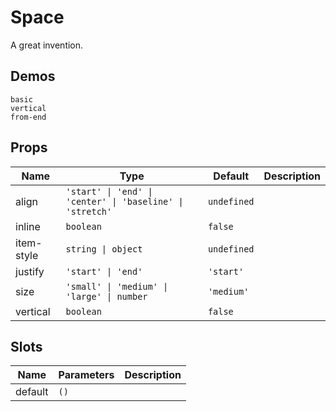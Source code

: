 # Space

A great invention.

## Demos

```demo
basic
vertical
from-end
```

## Props

| Name | Type | Default | Description |
| --- | --- | --- | --- |
| align | `'start' \| 'end' \| 'center' \| 'baseline' \| 'stretch'` | `undefined` |  |
| inline | `boolean` | `false` |  |
| item-style | `string \| object` | `undefined` |  |
| justify | `'start' \| 'end'` | `'start'` |  |
| size | `'small' \| 'medium' \| 'large' \| number` | `'medium'` |  |
| vertical | `boolean` | `false` |  |

## Slots

| Name    | Parameters | Description |
| ------- | ---------- | ----------- |
| default | `()`       |             |
